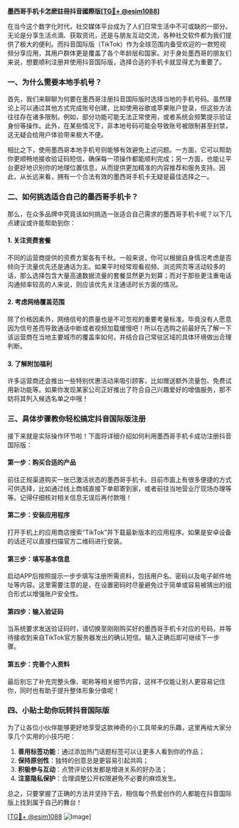 **墨西哥手机卡怎麽註冊抖音國際版[[TG💪+ @esim1088](https://t.me/s/esim1088)]**

在当今这个数字化时代，社交媒体平台成为了人们日常生活中不可或缺的一部分。无论是分享生活点滴、获取资讯，还是与朋友互动交流，各种社交软件都为我们提供了极大的便利。而抖音国际版（TikTok）作为全球范围内备受欢迎的一款短视频分享应用，其用户群体更是覆盖了各个年龄层和国家。对于身处墨西哥的朋友们来说，想要顺利注册并使用抖音国际版，选择合适的手机卡就显得尤为重要了。

### 一、为什么需要本地手机号？

首先，我们来聊聊为何要在墨西哥注册抖音国际版时选择当地的手机号码。虽然理论上可以通过其他方式完成账号创建，比如使用谷歌或苹果账户登录，但这些方法往往存在诸多限制。例如，部分功能可能无法正常使用，或者系统会频繁提示验证身份等操作。此外，在某些情况下，非本地号码可能会导致账号被限制甚至封禁，这无疑会给用户体验带来极大不便。

相比之下，使用墨西哥本地手机号则能够有效避免上述问题。一方面，它可以帮助你更顺畅地接收验证码短信，确保每一项操作都能顺利完成；另一方面，也能让平台更好地识别你的地理位置信息，从而提供更加精准的内容推荐和服务支持。因此，从长远来看，拥有一个合法有效的墨西哥手机卡无疑是最佳选择之一。

### 二、如何挑选适合自己的墨西哥手机卡？

那么，在众多品牌中究竟该如何挑选一张适合自己需求的墨西哥手机卡呢？以下几点建议或许能帮助到你：

#### 1. 关注资费套餐
不同的运营商提供的资费方案各有千秋。一般来说，你可以根据自身情况考虑是否倾向于流量优先还是通话为主。如果平时经常观看视频、浏览网页等活动较多的话，那么选择包含大量高速数据流量的套餐显然更为划算；而对于那些更注重电话沟通频率较高的人来说，则应该优先关注通话时长方面的情况。

#### 2. 考虑网络覆盖范围
除了价格因素外，网络信号的质量也是不可忽视的重要考量标准。毕竟没有人愿意因为信号差而导致通话中断或者视频加载缓慢吧！所以在选购之前最好先了解一下该运营商在当地主要城市的覆盖率如何，并结合自己常驻区域的具体环境做出合理判断。

#### 3. 了解附加福利
许多运营商还会推出一些特别优惠活动来吸引顾客，比如赠送额外流量包、免费试用新功能等。如果你发现某家公司正好推出了符合自己兴趣爱好的增值服务，那不妨将其列入候选名单之中哦！

### 三、具体步骤教你轻松搞定抖音国际版注册

接下来就是实际操作环节啦！下面将详细介绍如何利用墨西哥手机卡成功注册抖音国际版：

#### 第一步：购买合适的产品
前往正规渠道购买一张已激活状态的墨西哥手机卡。目前市面上有很多便捷的方式可供选择，比如通过线上商城直接下单邮寄到家，或者前往当地营业厅现场办理等等。记得仔细核对相关信息无误后再付款哦！

#### 第二步：安装应用程序
打开手机上的应用商店搜索“TikTok”并下载最新版本的应用程序。如果是安卓设备的话还可以直接扫描官方二维码进行安装。

#### 第三步：填写基本信息
启动APP后按照提示一步步填写注册所需资料，包括用户名、密码以及电子邮件地址等内容。这里需要注意的是，在设置密码时尽量避免过于简单或容易被猜出的组合形式以增强账户安全性。

#### 第四步：输入验证码
当系统要求发送验证码时，请切换至刚刚购买好的墨西哥手机卡对应的号码，并等待接收到来自TikTok官方服务器发出的确认短信。输入正确后即可继续下一步骤。

#### 第五步：完善个人资料
最后别忘了补充完整头像、昵称等相关细节内容，这样不仅能让别人更容易记住你，同时也有助于提升整体形象分值呢！

### 四、小贴士助你玩转抖音国际版

为了让各位小伙伴能够更好地享受这款神奇的小工具带来的乐趣，这里再给大家分享几个实用的小技巧吧：

1. **善用标签功能**：通过添加热门话题标签可以让更多人看到你的作品；
2. **保持原创性**：独特的创意总是更容易引起共鸣；
3. **积极参与互动**：点赞评论转发都是增进关系的好办法；
4. **注意隐私保护**：合理调整公开权限避免不必要的麻烦发生。

总之，只要掌握了正确的方法并坚持下去，相信每个热爱创作的人都能在抖音国际版上找到属于自己的舞台！

[[TG💪+ @esim1088](https://t.me/s/esim1088) ![Image](https://i.postimg.cc/4NQfJmqS/Snipaste-2025-05-13-00-14-12.png)]